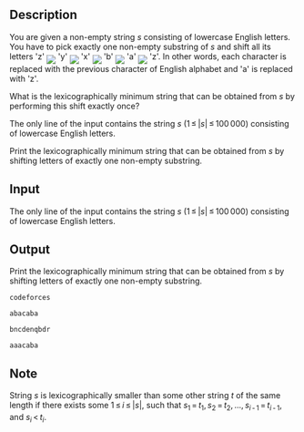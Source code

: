 ## Description

<div><p>You are given a non-empty string <span class="tex-span"><i>s</i></span> consisting of lowercase English letters. You have to pick <span class="tex-font-style-bf">exactly one non-empty substring</span> of <span class="tex-span"><i>s</i></span> and shift all its letters '<span class="tex-font-style-tt">z</span>' <img align="middle" class="tex-formula" src="file://jRa1paXm.png" style="max-width: 100.0%;max-height: 100.0%;"> '<span class="tex-font-style-tt">y</span>' <img align="middle" class="tex-formula" src="file://AiSsPTie.png" style="max-width: 100.0%;max-height: 100.0%;"> '<span class="tex-font-style-tt">x</span>' <img align="middle" class="tex-formula" src="file://AuR1tjmy.png" style="max-width: 100.0%;max-height: 100.0%;"> '<span class="tex-font-style-tt">b</span>' <img align="middle" class="tex-formula" src="file://6iB68HI4.png" style="max-width: 100.0%;max-height: 100.0%;"> '<span class="tex-font-style-tt">a</span>' <img align="middle" class="tex-formula" src="file://4Q54EUkr.png" style="max-width: 100.0%;max-height: 100.0%;"> '<span class="tex-font-style-tt">z</span>'. In other words, each character is replaced with the previous character of English alphabet and '<span class="tex-font-style-tt">a</span>' is replaced with '<span class="tex-font-style-tt">z</span>'.</p><p>What is the lexicographically minimum string that can be obtained from <span class="tex-span"><i>s</i></span> by performing this shift exactly once?</p></div><div class="input-specification"><p>The only line of the input contains the string <span class="tex-span"><i>s</i></span> (<span class="tex-span">1 ≤ |<i>s</i>| ≤ 100 000</span>) consisting of lowercase English letters.</p></div><div class="output-specification"><p>Print the lexicographically minimum string that can be obtained from <span class="tex-span"><i>s</i></span> by shifting letters of exactly one non-empty substring.</p></div>

## Input

<p>The only line of the input contains the string <span class="tex-span"><i>s</i></span> (<span class="tex-span">1 ≤ |<i>s</i>| ≤ 100 000</span>) consisting of lowercase English letters.</p>

## Output

<p>Print the lexicographically minimum string that can be obtained from <span class="tex-span"><i>s</i></span> by shifting letters of exactly one non-empty substring.</p>





```input1
codeforces

```




```input2
abacaba

```




```output1
bncdenqbdr

```




```output2
aaacaba

```



## Note

<p>String <span class="tex-span"><i>s</i></span> is lexicographically smaller than some other string <span class="tex-span"><i>t</i></span> of the same length if there exists some <span class="tex-span">1 ≤ <i>i</i> ≤ |<i>s</i>|</span>, such that <span class="tex-span"><i>s</i><sub class="lower-index">1</sub> = <i>t</i><sub class="lower-index">1</sub>, <i>s</i><sub class="lower-index">2</sub> = <i>t</i><sub class="lower-index">2</sub>, ..., <i>s</i><sub class="lower-index"><i>i</i> - 1</sub> = <i>t</i><sub class="lower-index"><i>i</i> - 1</sub></span>, and <span class="tex-span"><i>s</i><sub class="lower-index"><i>i</i></sub> &lt; <i>t</i><sub class="lower-index"><i>i</i></sub></span>.</p>
